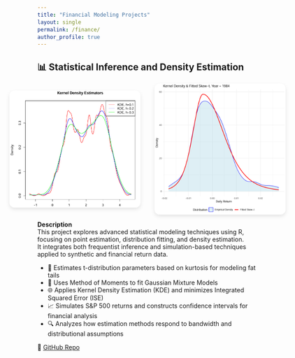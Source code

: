 ```yaml
---
title: "Financial Modeling Projects"
layout: single
permalink: /finance/
author_profile: true
---
```


## 📊 Statistical Inference and Density Estimation

<div style="display: flex; flex-wrap: nowrap; gap: 2rem; justify-content: center; align-items: center;">

  <img src="../assets/images/stat-inference-kde.jpg" alt="Inference Visualization" style="width: 45%; min-width: 300px; border-radius: 12px; box-shadow: 0 4px 10px rgba(0,0,0,0.1);">

  <img src="../assets/images/skewed-T.jpg" alt="Skewed T" style="width: 45%; min-width: 300px; border-radius: 12px; box-shadow: 0 4px 10px rgba(0,0,0,0.1);">

</div>

**Description**  
This project explores advanced statistical modeling techniques using R, focusing on point estimation, distribution fitting, and density estimation.  
It integrates both frequentist inference and simulation-based techniques applied to synthetic and financial return data.

- 📐 Estimates t-distribution parameters based on kurtosis for modeling fat tails  
- 🎯 Uses Method of Moments to fit Gaussian Mixture Models  
- 🌐 Applies Kernel Density Estimation (KDE) and minimizes Integrated Squared Error (ISE)  
- 📈 Simulates S&P 500 returns and constructs confidence intervals for financial analysis  
- 🔍 Analyzes how estimation methods respond to bandwidth and distributional assumptions

🔗 [GitHub Repo](https://github.com/oscar10408/Statistical-Inference-and-Density-Estimation)  

